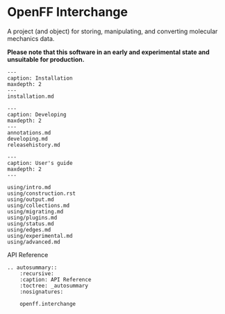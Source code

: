 # OpenFF Interchange

A project (and object) for storing, manipulating, and converting molecular mechanics data.

**Please note that this software in an early and experimental state and unsuitable for production.**

```{toctree}
---
caption: Installation
maxdepth: 2
---
installation.md
```

```{toctree}
---
caption: Developing
maxdepth: 2
---
annotations.md
developing.md
releasehistory.md

```

```{toctree}
---
caption: User's guide
maxdepth: 2
---

using/intro.md
using/construction.rst
using/output.md
using/collections.md
using/migrating.md
using/plugins.md
using/status.md
using/edges.md
using/experimental.md
using/advanced.md

```

<div class="toctree-wrapper"><p class="caption" role="heading"><span class="caption-text">
API Reference
</span></p></div>

<!--
The autosummary directive renders to rST,
so we must use eval-rst here
-->
```{eval-rst}
.. autosummary::
    :recursive:
    :caption: API Reference
    :toctree: _autosummary
    :nosignatures:

    openff.interchange
```
